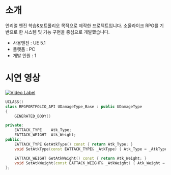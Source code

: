 # 소개
언리얼 엔진 학습&포트폴리오 목적으로 제작한 프로젝트입니다.
소울라이크 RPG를 기반으로 한 시스템 및 기능 구현을 중심으로 개발했습니다.

+ 사용엔진 : UE 5.1
+ 플랫폼 : PC
+ 개발 인원 : 1

# 시연 영상
[![Video Label](http://img.youtube.com/vi/7MU7Xy-_0Ls/0.jpg)](https://youtu.be/7MU7Xy-_0Ls)

```c++
UCLASS()
class RPGPORTFOLIO_API UDamageType_Base : public UDamageType
{
	GENERATED_BODY()

private:
	EATTACK_TYPE	Atk_Type;
	EATTACK_WEIGHT	Atk_Weight;
public:
	EATTACK_TYPE GetAtkType() const { return Atk_Type; }
	void SetAtkType(const EATTACK_TYPE& _AtkType) { Atk_Type = _AtkType; }

	EATTACK_WEIGHT GetAtkWeight() const { return Atk_Weight; }
	void SetAtkWeight(const EATTACK_WEIGHT& _AtkWeight) { Atk_Weight = _AtkWeight; }
};
```
